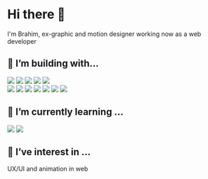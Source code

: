 # Hi there 👋

I'm Brahim, ex-graphic and motion designer working now as a web developer

## 🔭 I’m building with...
![](https://img.shields.io/badge/HTML-informational?style=flat&logo=html5&logoColor=ColorName&color=black)
![](https://img.shields.io/badge/CSS-informational?style=flat&logo=css3&logoColor=ColorName&color=black)
![](https://img.shields.io/badge/Sass-informational?style=flat&logo=Sass&logoColor=ColorName&color=black)
![](https://img.shields.io/badge/TailwindCss-informational?style=flat&logo=TailwindCss&logoColor=ColorName&color=black)
![](https://img.shields.io/badge/Bulma-informational?style=flat&logo=Bulma&logoColor=ColorName&color=black)<br/>
![](https://img.shields.io/badge/JavaScript-informational?style=flat&logo=JavaScript&logoColor=ColorName&color=black)
![](https://img.shields.io/badge/TypeScript-informational?style=flat&logo=TypeScript&logoColor=ColorName&color=black)
![](https://img.shields.io/badge/React.js-informational?style=flat&logo=react&logoColor=ColorName&color=black)
![](https://img.shields.io/badge/Node.js-informational?style=flat&logo=Node.js&logoColor=ColorName&color=black)
![](https://img.shields.io/badge/Express-informational?style=flat&logo=Express&logoColor=ColorName&color=black)
![](https://img.shields.io/badge/Sequelize-informational?style=flat&logo=Sequelize&logoColor=ColorName&color=black)
![](https://img.shields.io/badge/MongoDB-informational?style=flat&logo=MongoDB&logoColor=ColorName&color=black)

## 🌱 I’m currently learning ...
![](https://img.shields.io/badge/Figma-informational?style=flat&logo=Figma&logoColor=ColorName&color=black)
![](https://img.shields.io/badge/Wordpress-informational?style=flat&logo=Wordpress&logoColor=ColorName&color=black)

## 🤔 I’ve interest in ...
UX/UI and animation in web

<!--
**rum7/rum7** is a ✨ _special_ ✨ repository because its `README.md` (this file) appears on your GitHub profile.

Here are some ideas to get you started:

- 🔭 I’m currently working on ...
- 🌱 I’m currently learning ...
- 👯 I’m looking to collaborate on ...
- 🤔 I’m looking for help with ...
- 💬 Ask me about ...
- 📫 How to reach me: ...
- 😄 Pronouns: ...
- ⚡ Fun fact: ...
-->
